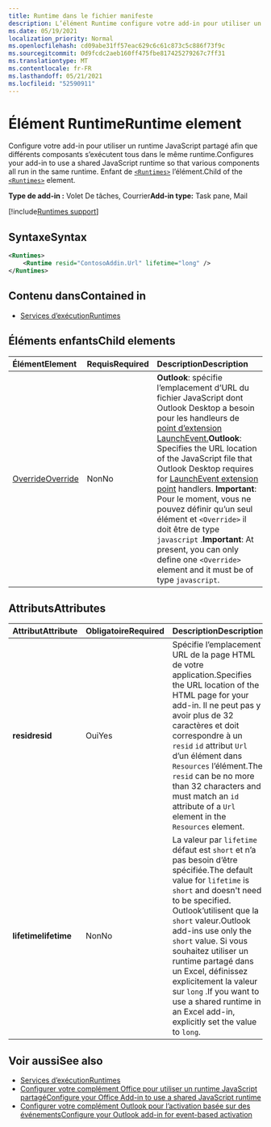 ```yaml
---
title: Runtime dans le fichier manifeste
description: L’élément Runtime configure votre add-in pour utiliser un runtime JavaScript partagé pour ses différents composants, par exemple, ruban, volet des tâches, fonctions personnalisées.
ms.date: 05/19/2021
localization_priority: Normal
ms.openlocfilehash: cd09abe31ff57eac629c6c61c873c5c886f73f9c
ms.sourcegitcommit: 0d9fcdc2aeb160ff475fbe817425279267c7ff31
ms.translationtype: MT
ms.contentlocale: fr-FR
ms.lasthandoff: 05/21/2021
ms.locfileid: "52590911"
---
```

# <a name="runtime-element"></a><span data-ttu-id="e64c3-103">Élément Runtime</span><span class="sxs-lookup"><span data-stu-id="e64c3-103">Runtime element</span></span>

<span data-ttu-id="e64c3-104">Configure votre add-in pour utiliser un runtime JavaScript partagé afin que différents composants s’exécutent tous dans le même runtime.</span><span class="sxs-lookup"><span data-stu-id="e64c3-104">Configures your add-in to use a shared JavaScript runtime so that various components all run in the same runtime.</span></span> <span data-ttu-id="e64c3-105">Enfant de [`<Runtimes>`](runtimes.md) l’élément.</span><span class="sxs-lookup"><span data-stu-id="e64c3-105">Child of the [`<Runtimes>`](runtimes.md) element.</span></span>

<span data-ttu-id="e64c3-106">**Type de add-in :** Volet De tâches, Courrier</span><span class="sxs-lookup"><span data-stu-id="e64c3-106">**Add-in type:** Task pane, Mail</span></span>

[!include[Runtimes support](../../includes/runtimes-note.md)]

## <a name="syntax"></a><span data-ttu-id="e64c3-107">Syntaxe</span><span class="sxs-lookup"><span data-stu-id="e64c3-107">Syntax</span></span>

```XML
<Runtimes>
    <Runtime resid="ContosoAddin.Url" lifetime="long" />
</Runtimes>
```

## <a name="contained-in"></a><span data-ttu-id="e64c3-108">Contenu dans</span><span class="sxs-lookup"><span data-stu-id="e64c3-108">Contained in</span></span>

- [<span data-ttu-id="e64c3-109">Services d’exécution</span><span class="sxs-lookup"><span data-stu-id="e64c3-109">Runtimes</span></span>](runtimes.md)

## <a name="child-elements"></a><span data-ttu-id="e64c3-110">Éléments enfants</span><span class="sxs-lookup"><span data-stu-id="e64c3-110">Child elements</span></span>

|  <span data-ttu-id="e64c3-111">Élément</span><span class="sxs-lookup"><span data-stu-id="e64c3-111">Element</span></span> |  <span data-ttu-id="e64c3-112">Requis</span><span class="sxs-lookup"><span data-stu-id="e64c3-112">Required</span></span>  |  <span data-ttu-id="e64c3-113">Description</span><span class="sxs-lookup"><span data-stu-id="e64c3-113">Description</span></span>  |
|:-----|:-----|:-----|
| [<span data-ttu-id="e64c3-114">Override</span><span class="sxs-lookup"><span data-stu-id="e64c3-114">Override</span></span>](override.md) | <span data-ttu-id="e64c3-115">Non</span><span class="sxs-lookup"><span data-stu-id="e64c3-115">No</span></span> | <span data-ttu-id="e64c3-116">**Outlook**: spécifie l’emplacement d’URL du fichier JavaScript dont Outlook Desktop a besoin pour les handleurs de [point d’extension LaunchEvent.](../../reference/manifest/extensionpoint.md#launchevent)</span><span class="sxs-lookup"><span data-stu-id="e64c3-116">**Outlook**: Specifies the URL location of the JavaScript file that Outlook Desktop requires for [LaunchEvent extension point](../../reference/manifest/extensionpoint.md#launchevent) handlers.</span></span> <span data-ttu-id="e64c3-117">**Important**: Pour le moment, vous ne pouvez définir qu’un seul élément et `<Override>` il doit être de type `javascript` .</span><span class="sxs-lookup"><span data-stu-id="e64c3-117">**Important**: At present, you can only define one `<Override>` element and it must be of type `javascript`.</span></span>|

## <a name="attributes"></a><span data-ttu-id="e64c3-118">Attributs</span><span class="sxs-lookup"><span data-stu-id="e64c3-118">Attributes</span></span>

|  <span data-ttu-id="e64c3-119">Attribut</span><span class="sxs-lookup"><span data-stu-id="e64c3-119">Attribute</span></span>  |  <span data-ttu-id="e64c3-120">Obligatoire</span><span class="sxs-lookup"><span data-stu-id="e64c3-120">Required</span></span>  |  <span data-ttu-id="e64c3-121">Description</span><span class="sxs-lookup"><span data-stu-id="e64c3-121">Description</span></span>  |
|:-----|:-----|:-----|
|  <span data-ttu-id="e64c3-122">**resid**</span><span class="sxs-lookup"><span data-stu-id="e64c3-122">**resid**</span></span>  |  <span data-ttu-id="e64c3-123">Oui</span><span class="sxs-lookup"><span data-stu-id="e64c3-123">Yes</span></span>  | <span data-ttu-id="e64c3-124">Spécifie l’emplacement URL de la page HTML de votre application.</span><span class="sxs-lookup"><span data-stu-id="e64c3-124">Specifies the URL location of the HTML page for your add-in.</span></span> <span data-ttu-id="e64c3-125">Il ne peut pas y avoir plus de 32 caractères et doit correspondre à un `resid` `id` attribut `Url` d’un élément dans `Resources` l’élément.</span><span class="sxs-lookup"><span data-stu-id="e64c3-125">The `resid` can be no more than 32 characters and must match an `id` attribute of a `Url` element in the `Resources` element.</span></span> |
|  <span data-ttu-id="e64c3-126">**lifetime**</span><span class="sxs-lookup"><span data-stu-id="e64c3-126">**lifetime**</span></span>  |  <span data-ttu-id="e64c3-127">Non</span><span class="sxs-lookup"><span data-stu-id="e64c3-127">No</span></span>  | <span data-ttu-id="e64c3-128">La valeur par `lifetime` défaut est `short` et n’a pas besoin d’être spécifiée.</span><span class="sxs-lookup"><span data-stu-id="e64c3-128">The default value for `lifetime` is `short` and doesn't need to be specified.</span></span> <span data-ttu-id="e64c3-129">Outlook’utilisent que la `short` valeur.</span><span class="sxs-lookup"><span data-stu-id="e64c3-129">Outlook add-ins use only the `short` value.</span></span> <span data-ttu-id="e64c3-130">Si vous souhaitez utiliser un runtime partagé dans un Excel, définissez explicitement la valeur sur `long` .</span><span class="sxs-lookup"><span data-stu-id="e64c3-130">If you want to use a shared runtime in an Excel add-in, explicitly set the value to `long`.</span></span> |

## <a name="see-also"></a><span data-ttu-id="e64c3-131">Voir aussi</span><span class="sxs-lookup"><span data-stu-id="e64c3-131">See also</span></span>

- [<span data-ttu-id="e64c3-132">Services d’exécution</span><span class="sxs-lookup"><span data-stu-id="e64c3-132">Runtimes</span></span>](runtimes.md)
- [<span data-ttu-id="e64c3-133">Configurer votre complément Office pour utiliser un runtime JavaScript partagé</span><span class="sxs-lookup"><span data-stu-id="e64c3-133">Configure your Office Add-in to use a shared JavaScript runtime</span></span>](../../develop/configure-your-add-in-to-use-a-shared-runtime.md)
- [<span data-ttu-id="e64c3-134">Configurer votre complément Outlook pour l’activation basée sur des événements</span><span class="sxs-lookup"><span data-stu-id="e64c3-134">Configure your Outlook add-in for event-based activation</span></span>](../../outlook/autolaunch.md)
